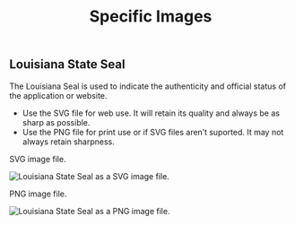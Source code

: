 ﻿---
title: Specific Images
summary: Specific guidelines for using images such as the State seal and logos.
tags: images
layout: guide
eleventyNavigation:
  key: Specific Images
  parent: Foundation
  order: 12
  excerpt: Specific guidelines for using images such as the State seal and logos.
  img: /img/illustrations/illus-images-specific.svg
---

## Louisiana State Seal

The Louisiana Seal is used to indicate the authenticity and official status of the application or website.

- Use the SVG file for web use. It will retain its quality and always be as sharp as possible.
- Use the PNG file for print use or if SVG files aren’t suported. It may not always retain sharpness.

<div class="row">
<div class="col-12 col-md-3 text-center">
    <p>SVG image file.</p>
    <img class="img-fluid" alt="Louisiana State Seal as a SVG image file." src="/img/Louisiana-State-Seal.svg">
  </div>
  <div class="col-12 col-md-3 text-center">
    <p>PNG image file.</p>
    <img class="img-fluid" alt="Louisiana State Seal as a PNG image file." src="https://s3.amazonaws.com/bootstrap.ots/pelican-lds/Louisiana-State-Seal.png" >
  </div>
</div>